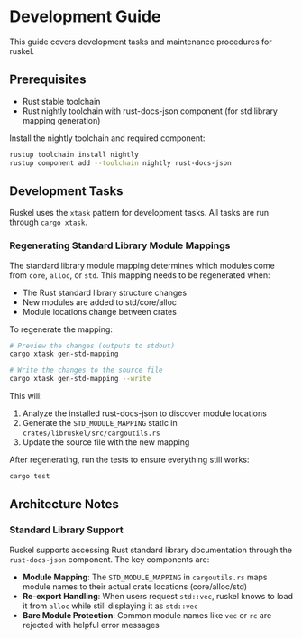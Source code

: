 # Development Guide

This guide covers development tasks and maintenance procedures for ruskel.

## Prerequisites

- Rust stable toolchain
- Rust nightly toolchain with rust-docs-json component (for std library mapping generation)

Install the nightly toolchain and required component:
```sh
rustup toolchain install nightly
rustup component add --toolchain nightly rust-docs-json
```

## Development Tasks

Ruskel uses the `xtask` pattern for development tasks. All tasks are run through `cargo xtask`.

### Regenerating Standard Library Module Mappings

The standard library module mapping determines which modules come from `core`,
`alloc`, or `std`. This mapping needs to be regenerated when:

- The Rust standard library structure changes
- New modules are added to std/core/alloc
- Module locations change between crates

To regenerate the mapping:

```sh
# Preview the changes (outputs to stdout)
cargo xtask gen-std-mapping

# Write the changes to the source file
cargo xtask gen-std-mapping --write
```

This will:
1. Analyze the installed rust-docs-json to discover module locations
2. Generate the `STD_MODULE_MAPPING` static in `crates/libruskel/src/cargoutils.rs`
3. Update the source file with the new mapping

After regenerating, run the tests to ensure everything still works:
```sh
cargo test
```

## Architecture Notes

### Standard Library Support

Ruskel supports accessing Rust standard library documentation through the
`rust-docs-json` component. The key components are:

- **Module Mapping**: The `STD_MODULE_MAPPING` in `cargoutils.rs` maps module
  names to their actual crate locations (core/alloc/std)
- **Re-export Handling**: When users request `std::vec`, ruskel knows to load
  it from `alloc` while still displaying it as `std::vec`
- **Bare Module Protection**: Common module names like `vec` or `rc` are
  rejected with helpful error messages

